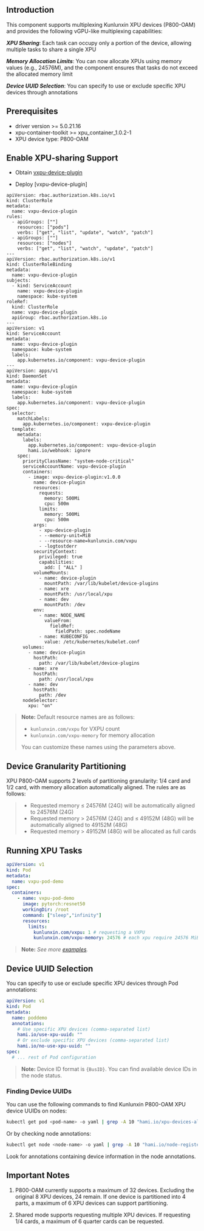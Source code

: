## Introduction

This component supports multiplexing Kunlunxin XPU devices (P800-OAM) and provides the following vGPU-like multiplexing capabilities:

***XPU Sharing***: Each task can occupy only a portion of the device, allowing multiple tasks to share a single XPU

***Memory Allocation Limits***: You can now allocate XPUs using memory values (e.g., 24576M), and the component ensures that tasks do not exceed the allocated memory limit

***Device UUID Selection***: You can specify to use or exclude specific XPU devices through annotations


## Prerequisites
* driver version >= 5.0.21.16
* xpu-container-toolkit >= xpu_container_1.0.2-1
* XPU device type: P800-OAM

## Enable XPU-sharing Support

* Obtain [vxpu-device-plugin](https://hub.docker.com/r/riseunion/vxpu-device-plugin)

* Deploy [vxpu-device-plugin]
```
apiVersion: rbac.authorization.k8s.io/v1
kind: ClusterRole
metadata:
  name: vxpu-device-plugin
rules:
  - apiGroups: [""]
    resources: ["pods"]
    verbs: ["get", "list", "update", "watch", "patch"]
  - apiGroups: [""]
    resources: ["nodes"]
    verbs: ["get", "list", "watch", "update", "patch"]
---
apiVersion: rbac.authorization.k8s.io/v1
kind: ClusterRoleBinding
metadata:
  name: vxpu-device-plugin
subjects:
  - kind: ServiceAccount
    name: vxpu-device-plugin
    namespace: kube-system
roleRef:
  kind: ClusterRole
  name: vxpu-device-plugin
  apiGroup: rbac.authorization.k8s.io
---
apiVersion: v1
kind: ServiceAccount
metadata:
  name: vxpu-device-plugin
  namespace: kube-system
  labels:
    app.kubernetes.io/component: vxpu-device-plugin
---
apiVersion: apps/v1
kind: DaemonSet
metadata:
  name: vxpu-device-plugin
  namespace: kube-system
  labels:
    app.kubernetes.io/component: vxpu-device-plugin
spec:
  selector:
    matchLabels:
      app.kubernetes.io/component: vxpu-device-plugin
  template:
    metadata:
      labels:
        app.kubernetes.io/component: vxpu-device-plugin
        hami.io/webhook: ignore
    spec:
      priorityClassName: "system-node-critical"
      serviceAccountName: vxpu-device-plugin
      containers:
        - image: vxpu-device-plugin:v1.0.0
          name: device-plugin
          resources:
            requests:
              memory: 500Mi
              cpu: 500m
            limits:
              memory: 500Mi
              cpu: 500m
          args:
            - xpu-device-plugin
            - --memory-unit=MiB
            - --resource-name=kunlunxin.com/vxpu
            - -logtostderr
          securityContext:
            privileged: true
            capabilities:
              add: [ "ALL" ]
          volumeMounts:
            - name: device-plugin
              mountPath: /var/lib/kubelet/device-plugins
            - name: xre
              mountPath: /usr/local/xpu
            - name: dev
              mountPath: /dev
          env:
            - name: NODE_NAME
              valueFrom:
                fieldRef:
                  fieldPath: spec.nodeName
            - name: KUBECONFIG
              value: /etc/kubernetes/kubelet.conf
      volumes:
        - name: device-plugin
          hostPath:
            path: /var/lib/kubelet/device-plugins
        - name: xre
          hostPath:
            path: /usr/local/xpu
        - name: dev
          hostPath:
            path: /dev
      nodeSelector:
        xpu: "on"
```


> **Note:** Default resource names are as follows:
> - `kunlunxin.com/vxpu` for VXPU count
> - `kunlunxin.com/vxpu-memory` for memory allocation
>
> You can customize these names using the parameters above.

## Device Granularity Partitioning

XPU P800-OAM supports 2 levels of partitioning granularity: 1/4 card and 1/2 card, with memory allocation automatically aligned. The rules are as follows:
> - Requested memory ≤ 24576M (24G) will be automatically aligned to 24576M (24G)
> - Requested memory > 24576M (24G) and ≤ 49152M (48G) will be automatically aligned to 49152M (48G)
> - Requested memory > 49152M (48G) will be allocated as full cards

## Running XPU Tasks

```yaml
apiVersion: v1
kind: Pod
metadata:
  name: vxpu-pod-demo
spec:
  containers:
    - name: vxpu-pod-demo
      image: pytorch:resnet50
      workingDir: /root
      command: ["sleep","infinity"]
      resources:
        limits:
          kunlunxin.com/vxpu: 1 # requesting a VXPU
          kunlunxin.com/vxpu-memory: 24576 # each xpu require 24576 MiB device memory
```

> **Note:** *See more [examples](../examples/kunlun/).*

## Device UUID Selection

You can specify to use or exclude specific XPU devices through Pod annotations:

```yaml
apiVersion: v1
kind: Pod
metadata:
  name: poddemo
  annotations:
    # Use specific XPU devices (comma-separated list)
    hami.io/use-xpu-uuid: ""
    # Or exclude specific XPU devices (comma-separated list)
    hami.io/no-use-xpu-uuid: ""
spec:
  # ... rest of Pod configuration
```

> **Note:** Device ID format is `{BusID}`. You can find available device IDs in the node status.

### Finding Device UUIDs

You can use the following commands to find Kunlunxin P800-OAM XPU device UUIDs on nodes:

```bash
kubectl get pod <pod-name> -o yaml | grep -A 10 "hami.io/xpu-devices-allocated"
```

Or by checking node annotations:

```bash
kubectl get node <node-name> -o yaml | grep -A 10 "hami.io/node-register-xpu"
```

Look for annotations containing device information in the node annotations.


## Important Notes

1. P800-OAM currently supports a maximum of 32 devices. Excluding the original 8 XPU devices, 24 remain. If one device is partitioned into 4 parts, a maximum of 6 XPU devices can support partitioning.

2. Shared mode supports requesting multiple XPU devices. If requesting 1/4 cards, a maximum of 6 quarter cards can be requested.
